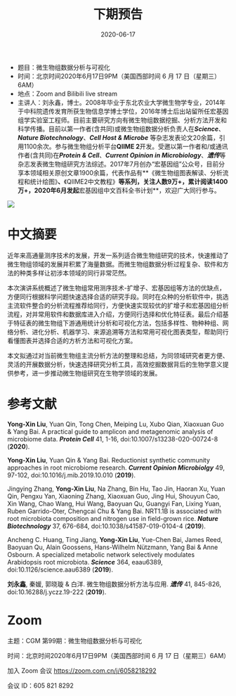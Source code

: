 ﻿---
title: "下期预告"
date: "2020-06-17"
menu: [top]
weight: 2
---

- 题目：微生物组数据分析与可视化
- 时间：北京时间2020年6月17日9PM（美国西部时间 6 月 17 日（星期三）6AM）
- 地点：Zoom and Bilibili live stream
- 主讲人：刘永鑫，博士。2008年毕业于东北农业大学微生物学专业，2014年于中科院遗传发育所获生物信息学博士学位，2016年博士后出站留所任宏基因组学实验室工程师。目前主要研究方向有微生物组数据挖掘、分析方法开发和科学传播。目前以第一作者(含共同)或微生物组数据分析负责人在***Science***、***Nature Biotechnology***、***Cell Host & Microbe*** 等杂志发表论文20余篇，引用1100余次。参与微生物组分析平台**QIIME 2**开发。受邀以第一作者和/或通讯作者(含共同)在***Protein & Cell***、***Current Opinion in Microbiology***、***遗传***等杂志发表微生物组研究方法综述。2017年7月创办“宏基因组”公众号，目前分享本领域相关原创文章1900余篇，代表作品有**《微生物组图表解读、分析流程和统计绘图》**、**《QIIME2中文教程》**等系列，关注人数9万+，累计阅读1400万+，2020年6月发起**宏基因组中文百科全书计划**，欢迎广大同行参与。

![](https://i.loli.net/2020/06/12/KkiWjAM83Q75yYC.jpg)

# 中文摘要

近年来高通量测序技术的发展，开发一系列适合微生物组研究的技术，快速推动了微生物组领域的发展并积累了海量数据。而微生物组数据分析过程复杂、软件和方法的种类多样让初涉本领域的同行非常茫然。<br>

本次演讲系统概述了微生物组常用测序技术-扩增子、宏基因组等方法的优缺点，方便同行根据科学问题快速选择合适的研究手段。同时在众种的分析软件中，挑选主流软件整合的分析流程推荐给同行，方便快速实现较优的扩增子和宏基因组分析流程，对并常用软件和数据库进入介绍，方便同行选择和优化特征表。最后介绍基于特征表的微生物组下游通用统计分析和可视化方法，包括多样性、物种种组、网络分析、进化分析、机器学习、来源追溯等方法和常用可视化图表类型，帮助同行看懂图表并选择合适的方析方法和可视化方案。<br>

本文拟通过对当前微生物组主流分析方法的整理和总结，为同领域研究者更方便、灵活的开展数据分析，快速选择研究分析工具，高效挖掘数据背后的生物学意义提供参考，进一步推动微生物组研究在生物学领域的发展。

# 参考文献

**Yong-Xin Liu**, Yuan Qin, Tong Chen, Meiping Lu, Xubo Qian, Xiaoxuan Guo & Yang Bai. A practical guide to amplicon and metagenomic analysis of microbiome data. ***Protein Cell*** 41, 1-16, doi:10.1007/s13238-020-00724-8 (**2020**).

**Yong-Xin Liu**, Yuan Qin & Yang Bai. Reductionist synthetic community approaches in root microbiome research. ***Current Opinion Microbiolgy*** 49, 97-102, doi:10.1016/j.mib.2019.10.010 (**2019**).

Jingying Zhang, **Yong-Xin Liu**, Na Zhang, Bin Hu, Tao Jin, Haoran Xu, Yuan Qin, Pengxu Yan, Xiaoning Zhang, Xiaoxuan Guo, Jing Hui, Shouyun Cao, Xin Wang, Chao Wang, Hui Wang, Baoyuan Qu, Guangyi Fan, Lixing Yuan, Ruben Garrido-Oter, Chengcai Chu & Yang Bai. NRT1.1B is associated with root microbiota composition and nitrogen use in field-grown rice. ***Nature Biotechnology*** 37, 676-684, doi:10.1038/s41587-019-0104-4 (**2019**).

Ancheng C. Huang, Ting Jiang, **Yong-Xin Liu**, Yue-Chen Bai, James Reed, Baoyuan Qu, Alain Goossens, Hans-Wilhelm Nützmann, Yang Bai & Anne Osbourn. A specialized metabolic network selectively modulates Arabidopsis root microbiota. ***Science*** 364, eaau6389, doi:10.1126/science.aau6389 (**2019**).

**刘永鑫**, 秦媛, 郭晓璇 & 白洋. 微生物组数据分析方法与应用. ***遗传*** 41, 845-826, doi:10.16288/j.yczz.19-222 (**2019**).


# Zoom

主题：CGM 第99期：微生物组数据分析与可视化

时间：北京时间2020年6月17日9PM（美国西部时间 6 月 17 日（星期三）6AM）

加入 Zoom 会议
https://zoom.com.cn/j/6058218292

会议 ID：605 821 8292  

